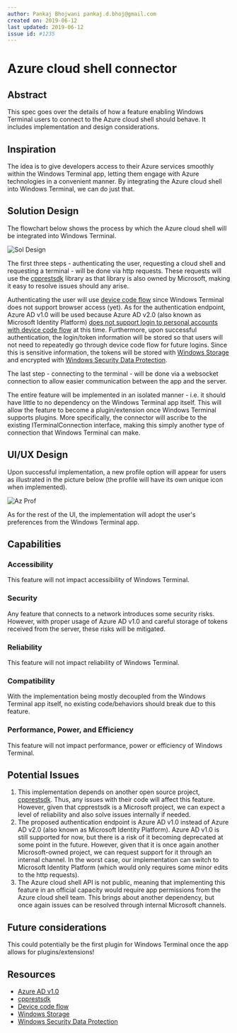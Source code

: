 ```yaml
---
author: Pankaj Bhojwani pankaj.d.bhoj@gmail.com
created on: 2019-06-12
last updated: 2019-06-12
issue id: #1235
---
```


# Azure cloud shell connector

## Abstract

This spec goes over the details of how a feature enabling Windows Terminal users to connect to the Azure cloud shell should behave. It includes implementation and design considerations. 

## Inspiration

The idea is to give developers access to their Azure services smoothly within the Windows Terminal app, letting them engage with Azure technologies in a convenient manner. By integrating the Azure cloud shell into Windows Terminal, we can do just that. 

## Solution Design

The flowchart below shows the process by which the Azure cloud shell will be integrated into Windows Terminal. 

![Sol Design](images/solDesign.png)

The first three steps - authenticating the user, requesting a cloud shell and requesting a terminal - will be done via http requests. These requests will use the [cpprestsdk](https://github.com/Microsoft/cpprestsdk) library as that library is also owned by Microsoft, making it easy to resolve issues should any arise. 

Authenticating the user will use [device code flow](https://github.com/AzureAD/microsoft-authentication-library-for-dotnet/wiki/Device-Code-Flow) since Windows Terminal does not support browser access (yet). As for the authentication endpoint, Azure AD v1.0 will be used because Azure AD v2.0 (also known as Microsoft Identity Platform) [does not support login to personal accounts with device code flow](https://github.com/AzureAD/microsoft-authentication-library-for-dotnet/wiki/Device-Code-Flow#constraints) at this time. Furthermore, upon successful authentication, the login/token information will be stored so that users will not need to repeatedly go through device code flow for future logins. Since this is sensitive information, the tokens will be stored with [Windows Storage](https://docs.microsoft.com/en-us/uwp/api/windows.storage) and encrypted with [Windows Security Data Protection](https://docs.microsoft.com/en-us/uwp/api/windows.security.cryptography.dataprotection.dataprotectionprovider). 

The last step - connecting to the terminal - will be done via a websocket connection to allow easier communication between the app and the server. 

The entire feature will be implemented in an isolated manner - i.e. it should have little to no dependency on the Windows Terminal app itself. This will allow the feature to become a plugin/extension once Windows Terminal supports plugins. More specifically, the connector will ascribe to the existing ITerminalConnection interface, making this simply another type of connection that Windows Terminal can make. 

## UI/UX Design

Upon successful implementation, a new profile option will appear for users as illustrated in the picture below (the profile will have its own unique icon when implemented).

![Az Prof](images/azProf.png)

As for the rest of the UI, the implementation will adopt the user's preferences from the Windows Terminal app. 

## Capabilities

### Accessibility

This feature will not impact accessibility of Windows Terminal. 

### Security

Any feature that connects to a network introduces some security risks. However, with proper usage of Azure AD v1.0 and careful storage of tokens received from the server, these risks will be mitigated. 

### Reliability

This feature will not impact reliability of Windows Terminal. 

### Compatibility

With the implementation being mostly decoupled from the Windows Terminal app itself, no existing code/behaviors should break due to this feature. 

### Performance, Power, and Efficiency

This feature will not impact performance, power or efficiency of Windows Terminal.

## Potential Issues

1. This implementation depends on another open source project, [cpprestsdk](https://github.com/Microsoft/cpprestsdk). Thus, any issues with their code will affect this feature. However, given that cpprestsdk is a Microsoft project, we can expect a level of reliability and also solve issues internally if needed.
2. The proposed authentication endpoint is Azure AD v1.0 instead of Azure AD v2.0 (also known as Microsoft Identity Platform). Azure AD v1.0 is still supported for now, but there is a risk of it becoming deprecated at some point in the future. However, given that it is once again another Microsoft-owned project, we can request support for it through an internal channel. In the worst case, our implementation can switch to Microsoft Identity Platform (which would only requires some minor edits to the http requests). 
3. The Azure cloud shell API is not public, meaning that implementing this feature in an official capacity would require app permissions from the Azure cloud shell team. This brings about another dependency, but once again issues can be resolved through internal Microsoft channels. 

## Future considerations

This could potentially be the first plugin for Windows Terminal once the app allows for plugins/extensions! 

## Resources

* [Azure AD v1.0](https://docs.microsoft.com/en-us/azure/active-directory/develop/v1-overview)
* [cpprestsdk](https://github.com/Microsoft/cpprestsdk)
* [Device code flow](https://github.com/AzureAD/microsoft-authentication-library-for-dotnet/wiki/Device-Code-Flow)
* [Windows Storage](https://docs.microsoft.com/en-us/uwp/api/windows.storage)
* [Windows Security Data Protection](https://docs.microsoft.com/en-us/uwp/api/windows.security.cryptography.dataprotection.dataprotectionprovider)
